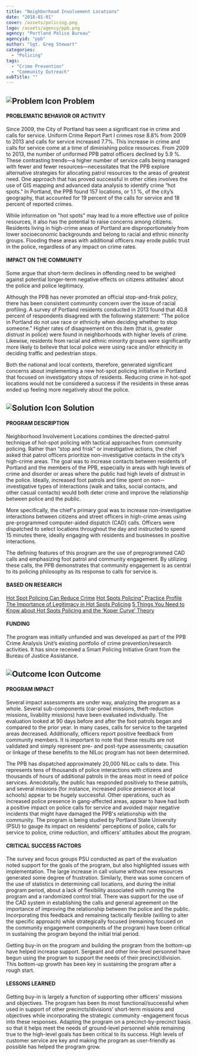 ```yaml
---
title: "Neighborhood Involvement Locations"
date: "2018-01-01"
cover: /assets/policing.png
logo: /assets/agency/ppb.png
agency: "Portland Police Bureau"
agencyid: "ppb"
author: "Sgt. Greg Stewart"
categories:
  - "Policing"
tags:
  - "Crime Prevention"
  - "Community Outreach"
subTitle: ""
---
```

## ![Problem Icon](https://github.com/google/material-design-icons/raw/master/alert/1x_web/ic_error_outline_black_48dp.png "Problem") Problem

#### PROBLEMATIC BEHAVIOR OR ACTIVITY

Since 2009, the City of Portland has seen a significant rise in crime and calls for service. Uniform Crime Report Part I crimes rose 8.8% from 2009 to 2013 and calls for service increased 7.7%.  This increase in crime and calls for service come at a time of diminishing police resources. From 2009 to 2013, the number of uniformed PPB patrol officers declined by 5.9 %.
These contrasting trends—a higher number of service calls being managed with fewer and fewer resources—necessitates that the PPB explore alternative strategies for allocating patrol resources to the areas of greatest need. One approach that has proved successful in other cities involves the use of GIS mapping and advanced data analysis to identify crime “hot spots.” In Portland, the PPB found 157 locations, or 1.1 %, of the city’s geography, that accounted for 19 percent of the calls for service and 18 percent of reported crimes.

While information on "hot spots" may lead to a more effective use of police resources, it also has the potential to raise concerns among citizens. Residents living in high-crime areas of Portland are disproportionately from lower socioeconomic backgrounds and belong to racial and ethnic minority groups. Flooding these areas with additional officers may erode public trust in the police, regardless of any impact on crime rates.

#### IMPACT ON THE COMMUNITY

Some argue that short-term declines in offending need to be weighed against potential longer-term negative effects on citizens attitudes’ about the police and police legitimacy.

Although the PPB has never promoted an official stop-and-frisk policy, there has been consistent community concern over the issue of racial profiling. A survey of Portland residents conducted in 2013 found that 40.8 percent of respondents disagreed with the following statement: “The police in Portland do not use race or ethnicity when deciding whether to stop someone.” Higher rates of disagreement on this item (that is, greater distrust in police) were found in neighborhoods with higher levels of crime. Likewise, residents from racial and ethnic minority groups were significantly more likely to believe that local police were using race and/or ethnicity in deciding traffic and pedestrian stops.

Both the national and local contexts, therefore, generated significant concerns about implementing a new hot-spot policing initiative in Portland that focused on investigatory stops of residents. Reducing crime in hot-spot locations would not be considered a success if the residents in these areas ended up feeling more negatively about the police.


## ![Solution Icon](https://github.com/google/material-design-icons/raw/master/action/1x_web/ic_lightbulb_outline_black_48dp.png "Solution") Solution

#### PROGRAM DESCRIPTION

Neighborhood Involvement Locations combines the directed-patrol technique of hot-spot policing with tactical approaches from community policing. Rather than “stop and frisk” or investigative actions, the chief asked that patrol officers prioritize non-investigative contacts in the city’s high-crime areas. The goal was to increase contacts between residents of Portland and the members of the PPB, especially in areas with high levels of crime and disorder or areas where the public had high levels of distrust in the police. Ideally, increased foot patrols and time spent on non-­investigative types of interactions (walk and talks, social contacts, and other casual contacts) would both deter crime and improve the relationship between police and the public.

More specifically, the chief's primary goal was to increase non­-investigative interactions between citizens and street officers in high-crime areas using pre-programmed computer-aided dispatch (CAD) calls. Officers were dispatched to select locations throughout the day and instructed to spend 15 minutes there, ideally engaging with residents and businesses in positive interactions.

The defining features of this program are the use of pre­programmed CAD calls and emphasizing foot patrol and community engagement. By utilizing these calls, the PPB demonstrates that community engagement is as central to its policing philosophy as its response to calls for service is.

#### BASED ON RESEARCH

[Hot Spot Policing Can Reduce Crime](https://www.nij.gov/topics/law-enforcement/strategies/hot-spot-policing/pages/welcome.aspx)
[Hot Spots Policing” Practice Profile](https://www.crimesolutions.gov/PracticeDetails.aspx?ID=8)
[The Importance of Legitimacy in Hot Spots Policing](http://cops.usdoj.gov/html/dispatch/09-2013/the_importance_of_legitimacy_in_hot_spots_policing.asp)
[5 Things You Need to Know about Hot Spots Policing and the ‘Koper Curve’ Theory](http://www.policefoundation.org/5-things-you-need-to-know-about-hot-spots-policing-the-koper-curve-theory/)

#### FUNDING

The program was initially unfunded and was developed as part of the PPB Crime Analysis Unit’s existing portfolio of crime prevention/research activities. It has since received a Smart Policing Initiative Grant from the Bureau of Justice Assistance.

## ![Outcome Icon](https://github.com/google/material-design-icons/raw/master/action/1x_web/ic_view_list_black_48dp.png "Outcome") Outcome

#### PROGRAM IMPACT

Several impact assessments are under way, analyzing the program as a whole. Several sub-components (car-prowl missions, theft-reduction missions, livability missions) have been evaluated individually. The evaluation looked at 90 days before and after the foot patrols began and compared to the prior year. In many cases, calls for service to the targeted areas decreased. Additionally, officers report positive feedback from community members. It is important to note that these results are not validated and simply represent pre- and post-type assessments; causation or linkage of these benefits to the NILoc program has not been determined.

The PPB has dispatched approximately 20,000 NILoc calls to date. This represents tens of thousands of police interactions with citizens and thousands of hours of additional patrols in the areas most in need of police services. Anecdotally, the public has responded positively to these patrols, and several missions (for instance, increased police presence at local schools) appear to be hugely successful. Other operations, such as increased police presence in gang-affected areas, appear to have had both a positive impact on police calls for service and avoided major negative incidents that might have damaged the PPB's relationship with the community.
The program is being studied by Portland State University (PSU) to gauge its impact on residents' perceptions of police, calls for service to police, crime reduction, and officers’ attitudes about the program.

#### CRITICAL SUCCESS FACTORS

The survey and focus groups PSU conducted as part of the evaluation noted support for the goals of the program, but also highlighted issues with implementation. The large increase in call volume without new resources generated some degree of frustration. Similarly, there was some concern of the use of statistics in determining call locations, and during the initial program period, about a lack of flexibility associated with running the program and a randomized control trial. There was support for the use of the CAD system in establishing the calls and general agreement on the importance of improving the relationship between the police and the public.
Incorporating this feedback and remaining tactically flexible (willing to alter the specific approach) while strategically focused (remaining focused on the community engagement components of the program) have been critical in sustaining the program beyond the initial trial period.

Getting buy-­in on the program and building the program from the bottom-up have helped increase support. Sergeant and other line-level personnel have begun using the program to support the needs of their precinct/division. This bottom-up growth has been key in sustaining the program after a rough start.

#### LESSONS LEARNED

Getting buy-in is largely a function of supporting other officers’ missions and objectives. The program has been its most functional/successful when used in support of other precincts/divisions’ short-term missions and objectives while incorporating the strategic community -engagement focus into these responses. Adapting the program on a precinct-by-precinct basis so that it helps meet the needs of ground-level personnel while remaining true to the high-level goals has been critical to its success. High levels of customer service are key and making the program as user-friendly as possible has helped the program grow.
